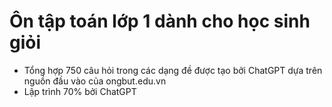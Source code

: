 # Ôn tập toán lớp 1 dành cho học sinh giỏi

- Tổng hợp 750 câu hỏi trong các dạng đề được tạo bởi ChatGPT dựa trên nguồn đầu vào của ongbut.edu.vn
- Lập trình 70% bởi ChatGPT